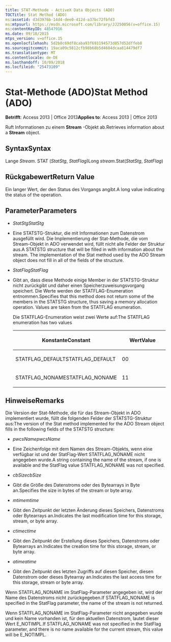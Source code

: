 ```yaml
---
title: STAT-Methode - ActiveX Data Objects (ADO)
TOCTitle: Stat Method (ADO)
ms:assetid: d3d3976b-14d4-dee0-412d-a37bc72fbfd3
ms:mtpsurl: https://msdn.microsoft.com/library/JJ250056(v=office.15)
ms:contentKeyID: 48547916
ms.date: 09/18/2015
mtps_version: v=office.15
ms.openlocfilehash: 5d2b8c69df8caba93f693194573d057d52dffeb8
ms.sourcegitcommit: 19aca09c5812cfb98b68b5d4604dcaa814479df7
ms.translationtype: MT
ms.contentlocale: de-DE
ms.lasthandoff: 10/09/2018
ms.locfileid: "25473109"
---
```

# <a name="stat-method-ado"></a><span data-ttu-id="b7e62-102">Stat-Methode (ADO)</span><span class="sxs-lookup"><span data-stu-id="b7e62-102">Stat Method (ADO)</span></span>


<span data-ttu-id="b7e62-103">**Betrifft**: Access 2013 | Office 2013</span><span class="sxs-lookup"><span data-stu-id="b7e62-103">**Applies to**: Access 2013 | Office 2013</span></span>

<span data-ttu-id="b7e62-104">Ruft Informationen zu einem **Stream** -Objekt ab.</span><span class="sxs-lookup"><span data-stu-id="b7e62-104">Retrieves information about a **Stream** object.</span></span>

## <a name="syntax"></a><span data-ttu-id="b7e62-105">Syntax</span><span class="sxs-lookup"><span data-stu-id="b7e62-105">Syntax</span></span>

<span data-ttu-id="b7e62-106">Lange *Stream*. STAT (*StatStg*, *StatFlag*)</span><span class="sxs-lookup"><span data-stu-id="b7e62-106">Long *stream*.Stat(*StatStg*, *StatFlag*)</span></span>

## <a name="return-value"></a><span data-ttu-id="b7e62-107">Rückgabewert</span><span class="sxs-lookup"><span data-stu-id="b7e62-107">Return Value</span></span>

<span data-ttu-id="b7e62-108">Ein langer Wert, der den Status des Vorgangs angibt.</span><span class="sxs-lookup"><span data-stu-id="b7e62-108">A long value indicating the status of the operation.</span></span>

## <a name="parameters"></a><span data-ttu-id="b7e62-109">Parameter</span><span class="sxs-lookup"><span data-stu-id="b7e62-109">Parameters</span></span>

  - <span data-ttu-id="b7e62-110">*StatStg*</span><span class="sxs-lookup"><span data-stu-id="b7e62-110">*StatStg*</span></span>

  - <span data-ttu-id="b7e62-p101">Eine STATSTG-Struktur, die mit Informationen zum Datenstrom ausgefüllt wird. Die Implementierung der Stat-Methode, die vom Stream-Objekt in ADO verwendet wird, füllt nicht alle Felder der Struktur aus.</span><span class="sxs-lookup"><span data-stu-id="b7e62-p101">A STATSTG structure that will be filled in with information about the stream. The implementation of the Stat method used by the ADO Stream object does not fill in all of the fields of the structure.</span></span>

  - <span data-ttu-id="b7e62-113">*StatFlag*</span><span class="sxs-lookup"><span data-stu-id="b7e62-113">*StatFlag*</span></span>

  - <span data-ttu-id="b7e62-p102">Gibt an, dass diese Methode einige Member in der STATSTG-Struktur nicht zurückgibt und daher einen Speicherzuweisungsvorgang speichert. Die Werte werden der STATFLAG-Enumeration entnommen.</span><span class="sxs-lookup"><span data-stu-id="b7e62-p102">Specifies that this method does not return some of the members in the STATSTG structure, thus saving a memory allocation operation. Values are taken from the STATFLAG enumeration.</span></span>  
      
    <span data-ttu-id="b7e62-116">Die STATFLAG-Enumeration weist zwei Werte auf:</span><span class="sxs-lookup"><span data-stu-id="b7e62-116">The STATFLAG enumeration has two values</span></span>
    
    <table>
    <colgroup>
    <col style="width: 50%" />
    <col style="width: 50%" />
    </colgroup>
    <thead>
    <tr class="header">
    <th><p><span data-ttu-id="b7e62-117">Konstante</span><span class="sxs-lookup"><span data-stu-id="b7e62-117">Constant</span></span></p></th>
    <th><p><span data-ttu-id="b7e62-118">Wert</span><span class="sxs-lookup"><span data-stu-id="b7e62-118">Value</span></span></p></th>
    </tr>
    </thead>
    <tbody>
    <tr class="odd">
    <td><p><span data-ttu-id="b7e62-119">STATFLAG_DEFAULT</span><span class="sxs-lookup"><span data-stu-id="b7e62-119">STATFLAG_DEFAULT</span></span></p></td>
    <td><p><span data-ttu-id="b7e62-120">0</span><span class="sxs-lookup"><span data-stu-id="b7e62-120">0</span></span></p></td>
    </tr>
    <tr class="even">
    <td><p><span data-ttu-id="b7e62-121">STATFLAG_NONAME</span><span class="sxs-lookup"><span data-stu-id="b7e62-121">STATFLAG_NONAME</span></span></p></td>
    <td><p><span data-ttu-id="b7e62-122">1</span><span class="sxs-lookup"><span data-stu-id="b7e62-122">1</span></span></p></td>
    </tr>
    </tbody>
    </table>


## <a name="remarks"></a><span data-ttu-id="b7e62-123">Hinweise</span><span class="sxs-lookup"><span data-stu-id="b7e62-123">Remarks</span></span>

<span data-ttu-id="b7e62-124">Die Version der Stat-Methode, die für das Stream-Objekt in ADO implementiert wurde, füllt die folgenden Felder der STATSTG-Struktur aus:</span><span class="sxs-lookup"><span data-stu-id="b7e62-124">The version of the Stat method implemented for the ADO Stream object fills in the following fields of the STATSTG structure:</span></span>

  - <span data-ttu-id="b7e62-125">*pwcsName*</span><span class="sxs-lookup"><span data-stu-id="b7e62-125">*pwcsName*</span></span>

  - <span data-ttu-id="b7e62-126">Eine Zeichenfolge mit dem Namen des Stream-Objekts, wenn eine verfügbar ist und der StatFlag-Wert STATFLAG\_NONAME nicht angegeben wurde.</span><span class="sxs-lookup"><span data-stu-id="b7e62-126">A string containing the name of the stream, if one is available and the StatFlag value STATFLAG\_NONAME was not specified.</span></span>

  - <span data-ttu-id="b7e62-127">*cbSize*</span><span class="sxs-lookup"><span data-stu-id="b7e62-127">*cbSize*</span></span>

  - <span data-ttu-id="b7e62-128">Gibt die Größe des Datenstroms oder des Bytearrays in Byte an.</span><span class="sxs-lookup"><span data-stu-id="b7e62-128">Specifies the size in bytes of the stream or byte array.</span></span>

  - <span data-ttu-id="b7e62-129">*mtime*</span><span class="sxs-lookup"><span data-stu-id="b7e62-129">*mtime*</span></span>

  - <span data-ttu-id="b7e62-130">Gibt den Zeitpunkt der letzten Änderung dieses Speichers, Datenstroms oder Bytearrays an.</span><span class="sxs-lookup"><span data-stu-id="b7e62-130">Indicates the last modification time for this storage, stream, or byte array.</span></span>

  - <span data-ttu-id="b7e62-131">*ctime*</span><span class="sxs-lookup"><span data-stu-id="b7e62-131">*ctime*</span></span>

  - <span data-ttu-id="b7e62-132">Gibt den Zeitpunkt der Erstellung dieses Speichers, Datenstroms oder Bytearrays an.</span><span class="sxs-lookup"><span data-stu-id="b7e62-132">Indicates the creation time for this storage, stream, or byte array.</span></span>

  - <span data-ttu-id="b7e62-133">*atime*</span><span class="sxs-lookup"><span data-stu-id="b7e62-133">*atime*</span></span>

  - <span data-ttu-id="b7e62-134">Gibt den Zeitpunkt des letzten Zugriffs auf diesen Speicher, diesen Datenstrom oder dieses Bytearray an.</span><span class="sxs-lookup"><span data-stu-id="b7e62-134">Indicates the last access time for this storage, stream or byte array.</span></span>

<span data-ttu-id="b7e62-135">Wenn STATFLAG\_NONAME im StatFlag-Parameter angegeben ist, wird der Name des Datenstroms nicht zurückgegeben.</span><span class="sxs-lookup"><span data-stu-id="b7e62-135">If STATFLAG\_NONAME is specified in the StatFlag parameter, the name of the stream is not returned.</span></span>

<span data-ttu-id="b7e62-136">Wenn STATFLAG\_NONAME im StatFlag-Parameter nicht angegeben wurde und kein Name vorhanden ist, für den aktuellen Datenstrom, lautet dieser Wert E\_NOTIMPL.</span><span class="sxs-lookup"><span data-stu-id="b7e62-136">If STATFLAG\_NONAME was not specified in the StatFlag parameter, and there is no name available for the current stream, this value will be E\_NOTIMPL.</span></span>

